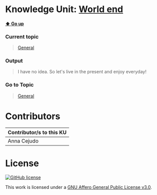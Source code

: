 # Knowledge Unit: [World end](../../knowledge_units/general/world-end.md)

#### [:arrow_up: Go up](../../topics/general.md)
### Current topic
> [General](../../topics/general.md)
### Output
> I have no idea. So let&#039;s live in the present and enjoy everyday!
### Go to Topic
> [General](../../topics/general.md)


# Contributors

| Contributor/s to this KU |
| - | 
| Anna Cejudo |

# License
[![GitHub license](https://img.shields.io/github/license/inbrainz/cerebro)](https://github.com/inbrainz/cerebro/blob/master/LICENSE)

This work is licensed under a [GNU Affero General Public License v3.0](https://www.gnu.org/licenses/agpl-3.0.txt).